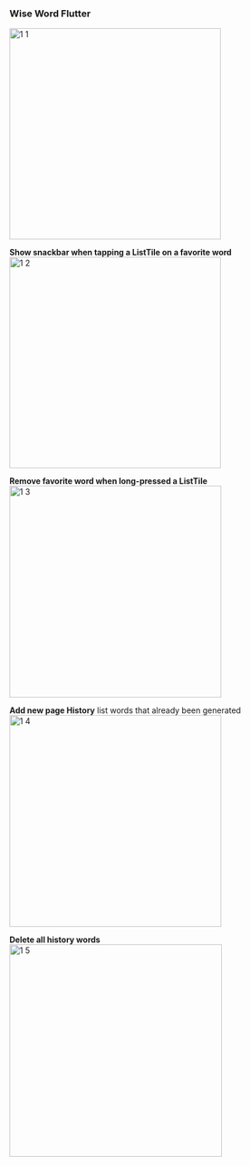 ### Wise Word Flutter
<img width="373" alt="1 1" src="https://github.com/user-attachments/assets/679aba3f-e14d-42a7-b221-919e25ebdc23">

**Show snackbar when tapping a ListTile on a favorite word**
<img width="373" alt="1 2" src="https://github.com/user-attachments/assets/368fc9bf-4275-48f5-b5cd-0369867fd554">

**Remove favorite word when long-pressed a ListTile**
<img width="374" alt="1 3" src="https://github.com/user-attachments/assets/395bb337-900b-4ac7-b7ca-8395623c8625">

**Add new page History** list words that already been generated
<img width="374" alt="1 4" src="https://github.com/user-attachments/assets/add5d998-64d1-495b-a18d-b83f504cdbfe">

**Delete all history words**
<img width="375" alt="1 5" src="https://github.com/user-attachments/assets/c623697a-218d-479e-8ff8-d1b06605c29a">
